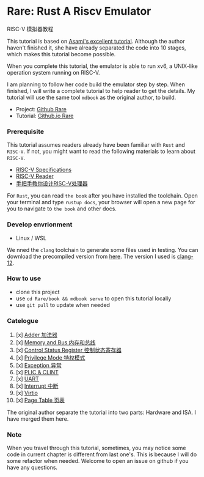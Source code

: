 # Rare: Rust A Riscv Emulator
RISC-V 模拟器教程

This tutorial is based on [Asami's excellent tutorial](https://book.rvemu.app). Although the author haven't finished it, she have already separated the code into 10 stages, which makes this tutorial become possible.

When you complete this tutorial, the emulator is able to run xv6, a UNIX-like operation system running on RISC-V.

I am planning to follow her code build the emulator step by step. When finished, I will write a complete tutorial to help reader to get the details. My tutorial will use the same tool `mdbook` as the original author, to build.

+ Project: [Github Rare](https://github.com/siriusdemon/Rare)
+ Tutorial: [Github.io Rare](https://siriusdemon.github.io/Rare/)

### Prerequisite

This tutorial assumes readers already have been familiar with `Rust` and `RISC-V`. If not, you might want to read the following materials to learn about `RISC-V`.

+ [RISC-V Specifications](https://riscv.org/technical/specifications/)
+ [RISC-V Reader](https://zh.webbooksnow.art/dl/16429281/d4417e)
+ [手把手教你设计RISC-V处理器](https://zh.webbooksnow.art/book/18067855/bd7a8a)

For `Rust`, you can read `the book` after you have installed the toolchain. Open your terminal and type `rustup docs`, your browser will open a new page for you to navigate to `the book` and other docs.


### Develop envrionment

+ Linux / WSL

We nned the `clang` toolchain to generate some files used in testing. You can download the precompiled version from [here]((https://releases.llvm.org/)). The version I used is [clang-12](https://github.com/llvm/llvm-project/releases/tag/llvmorg-12.0.0).


### How to use

+ clone this project
+ use `cd Rare/book && mdbook serve` to open this tutorial locally
+ use `git pull` to update when needed

### Catelogue

1. [x] [Adder 加法器](./v1-CPU-Adder.md)
2. [x] [Memory and Bus 内存和总线](./v2-Memory-and-Bus.md)
3. [x] [Control Status Register 控制状态寄存器](./v3-CSR.md)
4. [x] [Privilege Mode 特权模式](./v4-Privilege-Mode.md)
5. [x] [Exception 异常](./v5-Exceptions.md)
6. [x] [PLIC & CLINT](./v6-Plic-Clint.md)
7. [x] [UART](./v7-Uart.md)
8. [x] [Interrupt 中断](./v8-Interrupts.md)
9. [x] [Virtio](./v9-Virtio.md)
10. [x] [Page Table 页表](./v10-Page-Table.md)

The original author separate the tutorial into two parts: Hardware and ISA. I have merged them here. 


### Note

When you travel through this tutorial, sometimes, you may notice some code in current chapter is different from last one's. This is because I will do some refactor when needed. Welcome to open an issue on github if you have any questions.